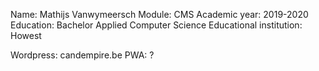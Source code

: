 Name: Mathijs Vanwymeersch
Module: CMS
Academic year: 2019-2020 
Education: Bachelor Applied Computer Science
Educational institution: Howest

Wordpress: candempire.be
PWA: ?